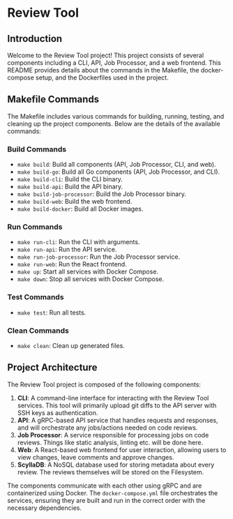 # Review Tool

## Introduction

Welcome to the Review Tool project! This project consists of several components including a CLI, API, Job Processor, and a web frontend. This README provides details about the commands in the Makefile, the docker-compose setup, and the Dockerfiles used in the project.

## Makefile Commands

The Makefile includes various commands for building, running, testing, and cleaning up the project components. Below are the details of the available commands:

### Build Commands

- `make build`: Build all components (API, Job Processor, CLI, and web).
- `make build-go`: Build all Go components (API, Job Processor, and CLI).
- `make build-cli`: Build the CLI binary.
- `make build-api`: Build the API binary.
- `make build-job-processor`: Build the Job Processor binary.
- `make build-web`: Build the web frontend.
- `make build-docker`: Build all Docker images.

### Run Commands

- `make run-cli`: Run the CLI with arguments.
- `make run-api`: Run the API service.
- `make run-job-processor`: Run the Job Processor service.
- `make run-web`: Run the React frontend.
- `make up`: Start all services with Docker Compose.
- `make down`: Stop all services with Docker Compose.

### Test Commands

- `make test`: Run all tests.

### Clean Commands

- `make clean`: Clean up generated files.

## Project Architecture

The Review Tool project is composed of the following components:

1. **CLI**: A command-line interface for interacting with the Review Tool services. This tool will primarily upload git diffs to the API server with SSH keys as authentication. 
2. **API**: A gRPC-based API service that handles requests and responses, and will orchestrate any jobs/actions needed on code reviews.
3. **Job Processor**: A service responsible for processing jobs on code reviews. Things like static analysis, linting etc. will be done here.
4. **Web**: A React-based web frontend for user interaction, allowing users to view changes, leave comments and approve changes.
5. **ScyllaDB**: A NoSQL database used for storing metadata about every review. The reviews themselves will be stored on the Filesystem.

The components communicate with each other using gRPC and are containerized using Docker. The `docker-compose.yml` file orchestrates the services, ensuring they are built and run in the correct order with the necessary dependencies.
